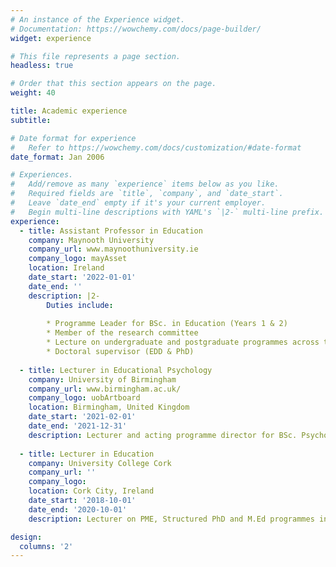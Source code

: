 ```yaml
---
# An instance of the Experience widget.
# Documentation: https://wowchemy.com/docs/page-builder/
widget: experience

# This file represents a page section.
headless: true

# Order that this section appears on the page.
weight: 40

title: Academic experience
subtitle:

# Date format for experience
#   Refer to https://wowchemy.com/docs/customization/#date-format
date_format: Jan 2006

# Experiences.
#   Add/remove as many `experience` items below as you like.
#   Required fields are `title`, `company`, and `date_start`.
#   Leave `date_end` empty if it's your current employer.
#   Begin multi-line descriptions with YAML's `|2-` multi-line prefix.
experience:
  - title: Assistant Professor in Education
    company: Maynooth University
    company_url: www.maynoothuniversity.ie
    company_logo: mayAsset
    location: Ireland
    date_start: '2022-01-01'
    date_end: ''
    description: |2-
        Duties include:
        
        * Programme Leader for BSc. in Education (Years 1 & 2)
        * Member of the research committee
        * Lecture on undergraduate and postgraduate programmes across the Department of Education
        * Doctoral supervisor (EDD & PhD)
        
  - title: Lecturer in Educational Psychology
    company: University of Birmingham
    company_url: www.birmingham.ac.uk/
    company_logo: uobArtboard
    location: Birmingham, United Kingdom
    date_start: '2021-02-01'
    date_end: '2021-12-31'
    description: Lecturer and acting programme director for BSc. Psychology of Education
  
  - title: Lecturer in Education
    company: University College Cork
    company_url: ''
    company_logo: 
    location: Cork City, Ireland
    date_start: '2018-10-01'
    date_end: '2020-10-01'
    description: Lecturer on PME, Structured PhD and M.Ed programmes in the School of Education. 

design:
  columns: '2'
---
```

